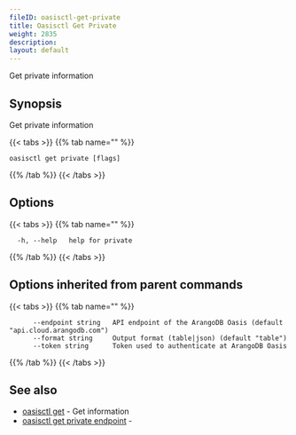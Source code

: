 ```yaml
---
fileID: oasisctl-get-private
title: Oasisctl Get Private
weight: 2835
description: 
layout: default
---
```

Get private information

## Synopsis

Get private information

{{< tabs >}}
{{% tab name="" %}}
```
oasisctl get private [flags]
```
{{% /tab %}}
{{< /tabs >}}

## Options

{{< tabs >}}
{{% tab name="" %}}
```
  -h, --help   help for private
```
{{% /tab %}}
{{< /tabs >}}

## Options inherited from parent commands

{{< tabs >}}
{{% tab name="" %}}
```
      --endpoint string   API endpoint of the ArangoDB Oasis (default "api.cloud.arangodb.com")
      --format string     Output format (table|json) (default "table")
      --token string      Token used to authenticate at ArangoDB Oasis
```
{{% /tab %}}
{{< /tabs >}}

## See also

* [oasisctl get]()	 - Get information
* [oasisctl get private endpoint](oasisctl-get-private-endpoint)	 - 

